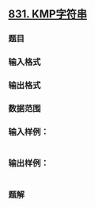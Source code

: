 ## [831. KMP字符串](https://www.acwing.com/problem/content/solution/833/1/)

### 题目

### 输入格式

### 输出格式

### 数据范围

### 输入样例：

```

```

### 输出样例：

```

```

### 题解